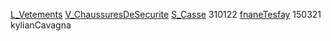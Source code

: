 [L_Vetements](notes/equipements/L_Vetements.md) [V_ChaussuresDeSecurite](notes/equipements/vetements/V_ChaussuresDeSecurite.md) [S_Casse](notes/statut/S_Casse.md) 310122 [fnaneTesfay](notes/utilisateurs/beneficiaires/fnaneTesfay.md)
150321 kylianCavagna